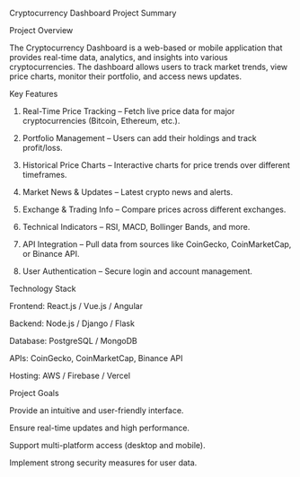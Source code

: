 Cryptocurrency Dashboard Project Summary

Project Overview

The Cryptocurrency Dashboard is a web-based or mobile application that provides real-time data, analytics, and insights into various cryptocurrencies. The dashboard allows users to track market trends, view price charts, monitor their portfolio, and access news updates.

Key Features

1. Real-Time Price Tracking – Fetch live price data for major cryptocurrencies (Bitcoin, Ethereum, etc.).


2. Portfolio Management – Users can add their holdings and track profit/loss.


3. Historical Price Charts – Interactive charts for price trends over different timeframes.


4. Market News & Updates – Latest crypto news and alerts.


5. Exchange & Trading Info – Compare prices across different exchanges.


6. Technical Indicators – RSI, MACD, Bollinger Bands, and more.


7. API Integration – Pull data from sources like CoinGecko, CoinMarketCap, or Binance API.


8. User Authentication – Secure login and account management.



Technology Stack

Frontend: React.js / Vue.js / Angular

Backend: Node.js / Django / Flask

Database: PostgreSQL / MongoDB

APIs: CoinGecko, CoinMarketCap, Binance API

Hosting: AWS / Firebase / Vercel


Project Goals

Provide an intuitive and user-friendly interface.

Ensure real-time updates and high performance.

Support multi-platform access (desktop and mobile).

Implement strong security measures for user data.


